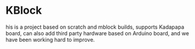 # KBlock
his is a project based on scratch and mblock builds, supports Kadapapa board, can also add third party hardware based on Arduino board, and we have been working hard to improve.
